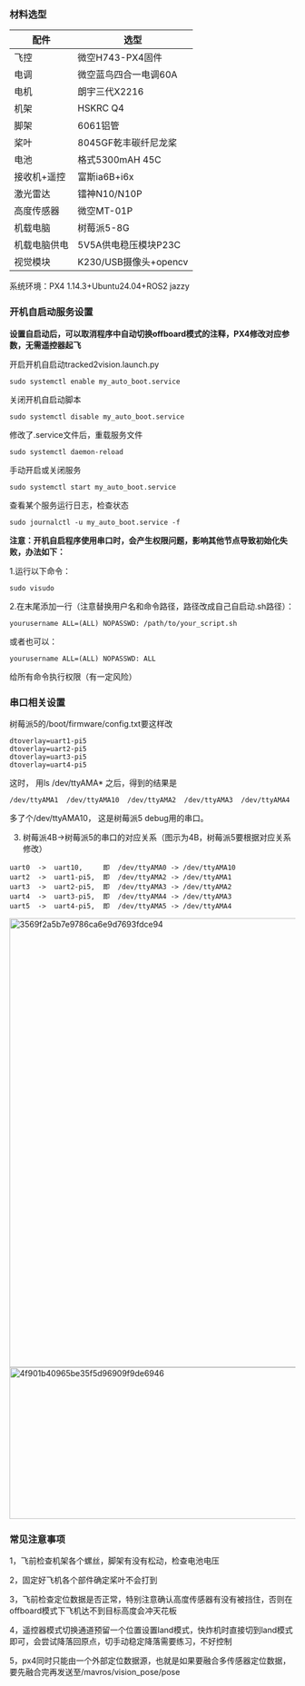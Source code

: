 ### 材料选型
|  配件   | 选型  |
|  ----  | ----  |
| 飞控  | 微空H743-PX4固件 |
| 电调  | 微空蓝鸟四合一电调60A |
| 电机  | 朗宇三代X2216 |
| 机架  | HSKRC Q4 |
| 脚架  | 6061铝管 |
| 桨叶  | 8045GF乾丰碳纤尼龙桨 |
| 电池  | 格式5300mAH 45C |
| 接收机+遥控  | 富斯ia6B+i6x |
| 激光雷达  | 镭神N10/N10P |
| 高度传感器  | 微空MT-01P |
| 机载电脑  | 树莓派5-8G |
| 机载电脑供电  | 5V5A供电稳压模块P23C |
| 视觉模块  | K230/USB摄像头+opencv |

系统环境：PX4 1.14.3+Ubuntu24.04+ROS2 jazzy

### 开机自启动服务设置

**设置自启动后，可以取消程序中自动切换offboard模式的注释，PX4修改对应参数，无需遥控器起飞**

开启开机自启动tracked2vision.launch.py
```
sudo systemctl enable my_auto_boot.service
```
关闭开机自启动脚本
```
sudo systemctl disable my_auto_boot.service
```
修改了.service文件后，重载服务文件
```
sudo systemctl daemon-reload
```

手动开启或关闭服务
```
sudo systemctl start my_auto_boot.service

```
查看某个服务运行日志，检查状态
```
sudo journalctl -u my_auto_boot.service -f
```


**注意：开机自启程序使用串口时，会产生权限问题，影响其他节点导致初始化失败，办法如下：**

1.运行以下命令：
```
sudo visudo
```
2.在末尾添加一行（注意替换用户名和命令路径，路径改成自己自启动.sh路径）：
```
yourusername ALL=(ALL) NOPASSWD: /path/to/your_script.sh

```
或者也可以：

```
yourusername ALL=(ALL) NOPASSWD: ALL

```
给所有命令执行权限（有一定风险）

### 串口相关设置
树莓派5的/boot/firmware/config.txt要这样改
```
dtoverlay=uart1-pi5
dtoverlay=uart2-pi5
dtoverlay=uart3-pi5
dtoverlay=uart4-pi5
```

这时， 用ls /dev/ttyAMA* 之后，得到的结果是
```
/dev/ttyAMA1  /dev/ttyAMA10  /dev/ttyAMA2  /dev/ttyAMA3  /dev/ttyAMA4
```
多了个/dev/ttyAMA10， 这是树莓派5 debug用的串口。

3. 树莓派4B->树莓派5的串口的对应关系（图示为4B，树莓派5要根据对应关系修改）
```
uart0  ->  uart10,     即  /dev/ttyAMA0 -> /dev/ttyAMA10
uart2  ->  uart1-pi5,  即  /dev/ttyAMA2 -> /dev/ttyAMA1
uart3  ->  uart2-pi5,  即  /dev/ttyAMA3 -> /dev/ttyAMA2
uart4  ->  uart3-pi5,  即  /dev/ttyAMA4 -> /dev/ttyAMA3
uart5  ->  uart4-pi5,  即  /dev/ttyAMA5 -> /dev/ttyAMA4
```
<img width="887" height="791" alt="3569f2a5b7e9786ca6e9d7693fdce94" src="https://github.com/user-attachments/assets/c6251606-8598-465a-8a94-9a912aa1e73c" />
<img width="814" height="267" alt="4f901b40965be35f5d96909f9de6946" src="https://github.com/user-attachments/assets/ae255c6f-bdb9-41d7-8312-2cb4f13ebfa1" />

### 常见注意事项
1，飞前检查机架各个螺丝，脚架有没有松动，检查电池电压

2，固定好飞机各个部件确定桨叶不会打到

3，飞前检查定位数据是否正常，特别注意确认高度传感器有没有被挡住，否则在offboard模式下飞机达不到目标高度会冲天花板

4，遥控器模式切换通道预留一个位置设置land模式，快炸机时直接切到land模式即可，会尝试降落回原点，切手动稳定降落需要练习，不好控制

5，px4同时只能由一个外部定位数据源，也就是如果要融合多传感器定位数据，要先融合完再发送至/mavros/vision_pose/pose
